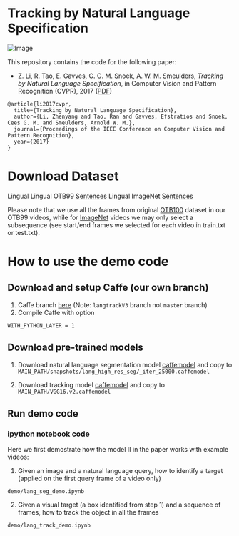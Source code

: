 # Tracking by Natural Language Specification
![Image](http://isis-data.science.uva.nl/zhenyang/cvpr17-langtracker/images/model.png)

This repository contains the code for the following paper:

* Z. Li, R. Tao, E. Gavves, C. G. M. Snoek, A. W. M. Smeulders, *Tracking by Natural Language Specification*, in Computer Vision and Pattern Recognition (CVPR), 2017 ([PDF](http://openaccess.thecvf.com/content_cvpr_2017/papers/Li_Tracking_by_Natural_CVPR_2017_paper.pdf))
```
@article{li2017cvpr,
  title={Tracking by Natural Language Specification},
  author={Li, Zhenyang and Tao, Ran and Gavves, Efstratios and Snoek, Cees G. M. and Smeulders, Arnold W. M.},
  journal={Proceedings of the IEEE Conference on Computer Vision and Pattern Recognition},
  year={2017}
}
```

# Download Dataset
Lingual Lingual OTB99 [Sentences](http://isis-data.science.uva.nl/zhenyang/cvpr17-langtracker/data/OTB_sentences.zip)
Lingual ImageNet [Sentences](http://isis-data.science.uva.nl/zhenyang/cvpr17-langtracker/data/ImageNet_sentences.zip)

Please note that we use all the frames from original [OTB100](http://cvlab.hanyang.ac.kr/tracker_benchmark/datasets.html) dataset in our OTB99 videos, while for [ImageNet](http://vision.cs.unc.edu/ilsvrc2015/ui/vid) videos we may only select a subsequence (see start/end frames we selected for each video in train.txt or test.txt).

# How to use the demo code

## Download and setup Caffe (our own branch)

1. Caffe branch [here](https://github.com/zhenyangli/caffe-lang-track/tree/langtrackV3) (Note: `langtrackV3` branch not `master` branch)
2. Compile Caffe with option 
```
WITH_PYTHON_LAYER = 1
```

## Download pre-trained models

1. Download natural language segmentation model [caffemodel](http://isis-data.science.uva.nl/zhenyang/cvpr17-langtracker/code/pretrain-models/snapshots/lang_high_res_seg/_iter_25000.caffemodel)
and copy to `MAIN_PATH/snapshots/lang_high_res_seg/_iter_25000.caffemodel`

2. Download tracking model [caffemodel](http://isis-data.science.uva.nl/zhenyang/cvpr17-langtracker/code/pretrain-models/VGG16.v2.caffemodel)
and copy to `MAIN_PATH/VGG16.v2.caffemodel`

## Run demo code

### ipython notebook code

Here we first demostrate how the model II in the paper works with example videos:

1. Given an image and a natural language query, how to identify a target (applied on the first query frame of a video only)
```
demo/lang_seg_demo.ipynb
```

2. Given a visual target (a box identified from step 1) and a sequence of frames, how to track the object in all the frames
```
demo/lang_track_demo.ipynb
```



